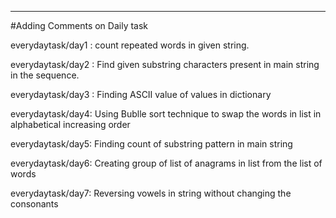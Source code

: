 ---------------------------------------------------------------------------------------------------------------------------------------------------------------------------------
#Adding Comments on Daily task

everydaytask/day1 : count repeated words in given string.

everydaytask/day2 : Find given substring characters present in main string in the sequence.

everydaytask/day3 : Finding ASCII value of values in dictionary

everydaytask/day4: Using Bublle sort technique to swap the words in list in alphabetical increasing order

everydaytask/day5: Finding count of substring pattern in main string

everydaytask/day6: Creating group of list of anagrams in list from the list of words

everydaytask/day7: Reversing vowels in string without changing the consonants
